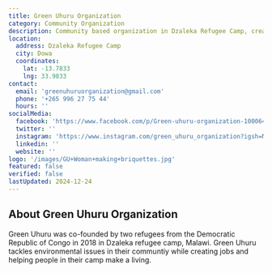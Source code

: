 ```yaml
---
title: Green Uhuru Organization
category: Community Organization
description: Community based organization in Dzaleka Refugee Camp, creating an environmental friendly community trough E-waste entrepreneurship.
location:
  address: Dzaleka Refugee Camp
  city: Dowa
  coordinates:
    lat: -13.7833
    lng: 33.9833
contact:
  email: 'greenuhuruorganization@gmail.com'
  phone: '+265 996 27 75 44'
  hours: ''
socialMedia:
  facebook: 'https://www.facebook.com/p/Green-uhuru-organization-100064007886433/'
  twitter: ''
  instagram: 'https://www.instagram.com/green_uhuru_organization?igsh=MXZ1dWRhdGh1eWI2ag%3D%3D'
  linkedin: ''
  website: ''
logo: '/images/GU+Woman+making+briquettes.jpg'
featured: false
verified: false
lastUpdated: 2024-12-24
---
```


## About Green Uhuru Organization

Green Uhuru was co-founded by two refugees from the Democratic Republic of Congo in 2018 in Dzaleka refugee camp, Malawi. Green Uhuru tackles environmental issues in their communtiy while creating jobs and helping people in their camp make a living.





